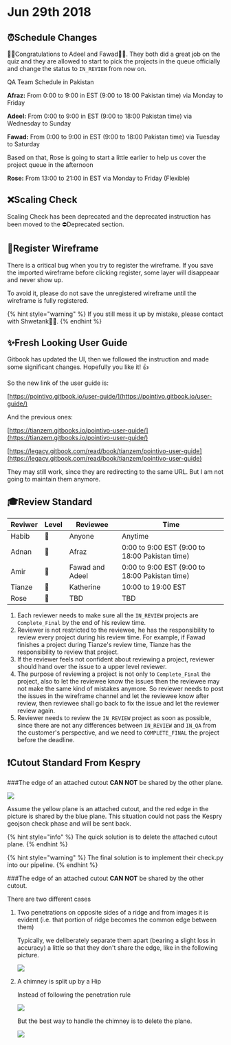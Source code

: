 # Jun 29th 2018

## ⏰Schedule Changes

🎉🎉Congratulations to Adeel and Fawad🎈🎈. They both did a great job on the quiz and they are allowed to start to pick the projects in the queue officially and change the status to `IN_REVIEW` from now on.

QA Team Schedule in Pakistan

**Afraz:** From 0:00 to 9:00 in EST \(9:00 to 18:00 Pakistan time\) via Monday to Friday

**Adeel:** From 0:00 to 9:00 in EST \(9:00 to 18:00 Pakistan time\) via Wednesday to Sunday

**Fawad:** From 0:00 to 9:00 in EST \(9:00 to 18:00 Pakistan time\) via Tuesday to Saturday

Based on that, Rose is going to start a little earlier to help us cover the project queue in the afternoon

**Rose:** From 13:00 to 21:00 in EST via Monday to Friday \(Flexible\)

## ❌Scaling Check

Scaling Check has been deprecated and the deprecated instruction has been moved to the ⛔Deprecated section.

## 🐛Register Wireframe

There is a critical bug when you try to register the wireframe. If you save the imported wireframe before clicking register, some layer will disappeaar and never show up.

To avoid it, please do not save the unregistered wireframe until the wireframe is fully registered.

{% hint style="warning" %}
If you still mess it up by mistake, please contact with Shwetank👨‍💻.
{% endhint %}


## ✨Fresh Looking User Guide

Gitbook has updated the UI, then we followed the instruction and made some significant changes. Hopefully you like it! 👍

So the new link of the user guide is:

[https://pointivo.gitbook.io/user-guide/](https://pointivo.gitbook.io/user-guide/)

And the previous ones:

[https://tianzem.gitbooks.io/pointivo-user-guide/](https://tianzem.gitbooks.io/pointivo-user-guide/) 

[https://legacy.gitbook.com/read/book/tianzem/pointivo-user-guide](https://legacy.gitbook.com/read/book/tianzem/pointivo-user-guide)

They may still work, since they are redirecting to the same URL. But I am not going to maintain them anymore.

## ‍🎓Review Standard

| **Reviwer** | **Level** | **Reviewee** | **Time** |
| --- | --- | --- | --- |
| Habib | 🥇 | Anyone | Anytime |
| Adnan | 🥈 | Afraz | 0:00 to 9:00 EST \(9:00 to 18:00 Pakistan time\) |
| Amir | 🥈 | Fawad and Adeel | 0:00 to 9:00 EST \(9:00 to 18:00 Pakistan time\) |
| Tianze | 🥈 | Katherine | 10:00 to 19:00 EST |
| Rose | 🥉 | TBD | TBD |

1. Each reviewer needs to make sure all the `IN_REVIEW` projects are `Complete_Final` by the end of his review time.
2. Reviewer is not restricted to the reviewee, he has the responsibility to review every project during his review time. For example, if Fawad finishes a project during Tianze's review time, Tianze has the responsibility to review that project.
3. If the reviewer feels not confident about reviewing a project, reviewer should hand over the issue to a upper level reviewer.
4. The purpose of reviewing a project is not only to `Complete_Final` the project, also to let the reviewee know the issues then the reviewee may not make the same kind of mistakes anymore. So reviewer needs to post the issues in the wireframe channel and let the reviewee know after review, then reviewee shall go back to fix the issue and let the reviewer review again.
5. Reviewer needs to review the `IN_REVIEW` project as soon as possible, since there are not any differences between `IN_REVIEW` and `IN_QA` from the customer's perspective, and we need to `COMPLETE_FINAL` the project before the deadline.

## ❗Cutout Standard From Kespry

###The edge of an attached cutout **CAN NOT** be shared by the other plane.

![](../.gitbook/assets/shared-edge.jpg)

Assume the yellow plane is an attached cutout, and the red edge in the picture is shared by the blue plane. This situation could not pass the Kespry geojson check phase and will be sent back.

{% hint style="info" %}
The quick solution is to delete the attached cutout plane.
{% endhint %}

{% hint style="warning" %}
The final solution is to implement their check.py into our pipeline.
{% endhint %}

###The edge of an attached cutout **CAN NOT** be shared by the other cutout.

There are two different cases

1. Two penetrations on opposite sides of a ridge and from images it is evident (i.e. that portion of ridge becomes the common edge between them) 

    Typically, we deliberately separate them apart (bearing a slight loss in accuracy) a little so that they don't share the edge, like in the following picture.

    ![](/assets/2018-07-02_10-35-03.jpg)

2. A chimney is split up by a Hip

    Instead of following the penetration rule

    ![](/assets/2018-07-02_10-22-49.jpg)

    But the best way to handle the chimney is to delete the plane.
    
    ![](/assets/2018-07-02_10-25-12.jpg)

